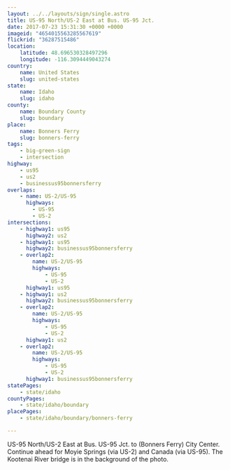```yaml
---
layout: ../../layouts/sign/single.astro
title: US-95 North/US-2 East at Bus. US-95 Jct.
date: 2017-07-23 15:31:30 +0000 +0000
imageid: "4654015563285567619"
flickrid: "36287515486"
location:
    latitude: 48.696530328497296
    longitude: -116.3094449043274
country:
    name: United States
    slug: united-states
state:
    name: Idaho
    slug: idaho
county:
    name: Boundary County
    slug: boundary
place:
    name: Bonners Ferry
    slug: bonners-ferry
tags:
    - big-green-sign
    - intersection
highway:
    - us95
    - us2
    - businessus95bonnersferry
overlaps:
    - name: US-2/US-95
      highways:
        - US-95
        - US-2
intersections:
    - highway1: us95
      highway2: us2
    - highway1: us95
      highway2: businessus95bonnersferry
    - overlap2:
        name: US-2/US-95
        highways:
            - US-95
            - US-2
      highway1: us95
    - highway1: us2
      highway2: businessus95bonnersferry
    - overlap2:
        name: US-2/US-95
        highways:
            - US-95
            - US-2
      highway1: us2
    - overlap2:
        name: US-2/US-95
        highways:
            - US-95
            - US-2
      highway1: businessus95bonnersferry
statePages:
    - state/idaho
countyPages:
    - state/idaho/boundary
placePages:
    - state/idaho/boundary/bonners-ferry

---
```

US-95 North/US-2 East at Bus. US-95 Jct. to (Bonners Ferry) City Center.  Continue ahead for Moyie Springs (via US-2) and Canada (via US-95).  The Kootenai River bridge is in the background of the photo.